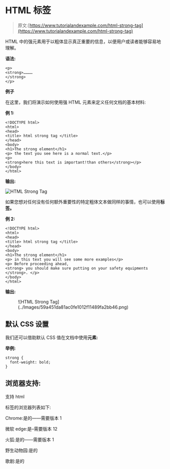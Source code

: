 # HTML **标签**

> 原文:[https://www.tutorialandexample.com/html-strong-tag](https://www.tutorialandexample.com/html-strong-tag)

HTML 中的强元素用于以粗体显示真正重要的信息，以便用户或读者能够容易地理解。

**语法:**

```
<p>
<strong>…………
</strong>
</p> 
```

**例子**

在这里，我们将演示如何使用强 HTML 元素来定义任何文档的基本材料:

**例 1:**

```
<!DOCTYPE html>
<html>
<head>
<title> html strong tag </title>
</head>
<body>
<h1>The strong element</h1>
<p> the text you see here is a normal text.</p>
<p>
<strong>here this text is important!than others</strong></p>
</body>
</html> 
```

**输出:**

![HTML Strong Tag](../Images/ba7ec4696ba4d9613c0e00b90383be2d.png)

如果您想对任何没有任何额外重要性的特定粗体文本做同样的事情，也可以使用**标签。**

**例 2:**

```
<!DOCTYPE html>
<html>
<head>
<title> html strong tag </title>
</head>
<body>
<h1>The strong element</h1>
<p> in this text you will see some more examples</p>
<p> Before proceeding ahead, 
<strong> you should make sure putting on your safety equipments </strong>. </p>
</body>
</html> 
```

**输出:**

<figure class="wp-block-image">![HTML Strong Tag](../Images/59a451da81ac0fe1012f11489fa2bb46.png)</figure>

## 默认 CSS 设置

我们还可以借助默认 CSS 值在文档中使用**元素:**

**举例:**

```
strong {
  font-weight: bold;
}
```

## 浏览器支持:

支持 html

<section>标签的浏览器列表如下:</section>

Chrome:是的——需要版本 1

微软 edge:是–需要版本 12

火狐:是的——需要版本 1

野生动物园:是的

歌剧:是的